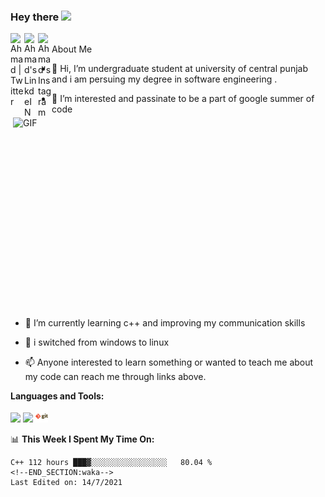 ### Hey there <img src="https://media.giphy.com/media/hvRJCLFzcasrR4ia7z/giphy.gif" width="25px">
<a href="https://twitter.com/https://ahmadbingulzar">
  <img align="left" alt="Ahmad | Twitter" width="22px" src="https://cdn.jsdelivr.net/npm/simple-icons@v3/icons/twitter.svg" />
</a>
<a href="https://www.linkedin.com/in/ali-ahmad-538a42210/">
  <img align="left" alt="Ahmad's  LinkdeIN" width="22px" src="https://cdn.jsdelivr.net/npm/simple-icons@v3/icons/linkedin.svg" />
</a>
<a href="https://www.instagram.com/ali.ahmad18/">
  <img align="left" alt="Ahmad's Instagram" width="22px" src="https://cdn.jsdelivr.net/npm/simple-icons@v3/icons/instagram.svg" />
</a>
<br />
  <img align="right" alt="GIF" src="https://github.com/abhisheknaiidu/abhisheknaiidu/blob/master/code.gif?raw=true" width="500" height="320" />
About Me 

- 👋 Hi, I’m undergraduate student at university of central punjab and i am persuing my degree in software engineering .

- 👀 I’m interested and passinate to be a part of google summer of code 

- 🌱 I’m currently learning c++ and improving my communication skills 

- 💞️ i switched from windows to linux

- 📫 Anyone interested to learn something or wanted to teach me about my code can reach me through links above.

**Languages and Tools:**  

<code><img height="20" src="https://daylifetips.com/wp-content/uploads/2021/01/linux-use.png"></code>
<code><img height="20" src="https://encrypted-tbn0.gstatic.com/images?q=tbn:ANd9GcT01LtUESYI0YsYu6FUt94u5BYNgAXINfR3Eg&usqp=CAU"></code>
<code><img height="20" src="https://raw.githubusercontent.com/github/explore/80688e429a7d4ef2fca1e82350fe8e3517d3494d/topics/git/git.png"></code>

📊 **This Week I Spent My Time On:**
<!--START_SECTION:waka-->
```text
C++ 112 hours ███▓░░░░░░░░░░░░░░░░░   80.04 % 
<!--END_SECTION:waka-->
Last Edited on: 14/7/2021
